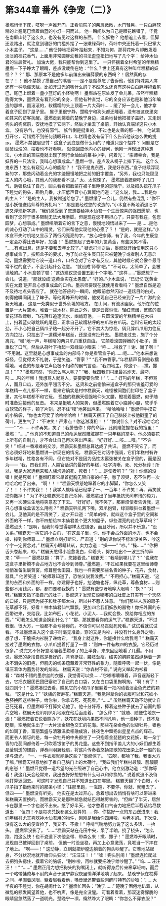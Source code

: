 # 第344章 番外《争宠（二）》
墨燃悄悄下床，吱呀一声推开门，正看见院子的柴扉微敞，木门轻晃，一只白胖软糯的上翘尾巴燃着幽蓝的小灯一闪而过。
他一瞬间以为自己是眼花瞧错了，毕竟在南屏山待了这么久，也没有见过这样的东西。
什么妖物？
他想追上去看，但脚还没踏出，就注意到寝卧的门槛外摆了一张嫩绿荷叶，荷叶中央还托着一只巴掌大小木盒子。
“这是……”
他怔忡地把荷叶拾起来，不知为何，那荷花叶片却散发着淡淡的桂花香气，上面用非常圆胖幼稚的书法歪歪扭扭地写了几个字：
给神木仙君的生辰贺礼。
加油大佬，我只能帮你到这里了。
一只怀揣着全村希望的年糕精
墨燃一下子睁大了眼睛，差点没栽倒在地：“什么？世上还真有这种叫年糕精的妖怪？？？”
那、那原本不是他多年前编出来骗薛蒙的东西吗？！居然真的存在？！！
他不禁摸了摸自己的嘴唇——是不是魔尊忘了告诉他，他们特殊美人席还有一种隐藏天赋，比如开过光的嘴什么的？不然怎么还真有这种白白胖胖拖着尾巴，尾巴上燃着一盏小蓝灯的小怪物啊！
墨燃站在原处发了会儿呆，虽然年糕精跑得太快，墨燃没有看到它的全身，但他有种直觉，它的全身应该也是和他当年编造的那样，圆滚滚的，软糯糯的头上顶着一片大荷叶……
缓了好一会儿，他才拿着盒子回到了屋子里。
屋子里很宁静，楚晚宁和狗头都还睡着，没有被这夜里突如其来的访客扰醒。墨燃走到蜷着的楚晚宁身边，温柔地替他把被子盖好，又走到狗头的狗窝前，安抚地摸了它两下，然后才坐去了桌前，开始认真端详这只小木盒。
没有杀气，也没有邪气。
妖气倒是挺重的，不过也是友善的那一种。
他试着打开它，可惜找不到任何锁眼开口，年糕精也没有留下什么告诉他该怎么做的提示。
墨燃不禁皱眉思忖：这盒子到底是做什么用的？难道只是个摆件？
问题是它破破烂烂的，摆着也不好看啊。
就像回应他内心的疑问，他刚一浮现出这种想法，小木盒的顶端竟就出现了两行金灿灿的篆书小字，闪着光：
“宗师幸会，我是妖界的一只法宝，我叫心想事成盒。”
墨燃一惊，差点没从椅子上摔下去。
这什么鬼东西！怎么有窥见人心的能耐？！
“我不是鬼东西，我是好东西。”盒子继续浮现新的字，那些闪动着金光的字迹慢慢地把之前的旧字覆盖，“另外，我也只能窥见主人的内心哦，其他人的我都看不见。”
太、太惊悚了。
墨燃鼓着腮帮呼了几口气，勉强稳住了自己，回头看看把脸蒙在被子里睡觉的楚晚宁，以及把头捂在爪子下睡觉的狗头，斟酌几番，才压低声音小心翼翼地问道：“这么说，我……我是你的主人？”
“是的主人，我被赠送给您了。”
墨燃缓了一会儿，仍然有些混乱：“你不是小妖怪送给师尊的贺礼吗？”
“那是要经过您的改造的。”小木盒不断地消退旧字迹又浮现新字迹，“我们感受到了您想要给神木仙君一个生辰惊喜的强烈愿望，也看到了您碍于很多限制无法大展拳脚。但是现在您不用担心了，只要有我在，包您圆梦，心想事成。”
墨燃咀嚼着它的言下之意，慢慢地领悟过来了——
是……是他的诚心打动了山中的精灵，它们来帮他实现他的心愿了？！
“是的，就是这样。”小木盒不失时机地又显示了两行闪亮亮的字，“放心吧宗师，有了我，今年的生辰您一定会办得比去年好，加油！”
墨燃想起了去年的九筐黄金，有些哭笑不得。
“……有点出息，还是不要和去年比较了。”
疑虑打消之后，墨燃就开始使用这只心想事成盒了。按照盒子的要求，为了防止在生辰日前它被楚晚宁或者别人无意启动，墨燃需要给它设一道口令，口令念对了它才有反应，其他时候它就会像个最寻常不过的盒子，不会引起什么注意。
“就设成‘师尊’吧。”
“不可以，太简单了，会被误触的。”
小木盒顿了顿：“这边建议您设置五到十个字哦。”
“这样……”墨燃想了一会儿，说道，“那就设成‘送黄金实在太愚蠢’。”
“好的。”小木盒说，“已记忆‘送黄金实在太蠢’是开启心想事成盒的口令。墨宗师要现在就使用看看吗？”
墨燃自然是迫不及待地点头答应了。
就在他答应的一瞬间，他眼前忽然闪过一道炫目的白光，刺得他瞬间闭上了眸子。等他再睁开的时候，他发现自己已经来到了一片广渺的全新天地里。
这是一处类似于世外仙境的地方。
在山间，有流水幽泉。他所在的位置是一大片空地，堆着一些木材。除此之外，便是云霞惝恍，轻红流烟，繁盛的海棠花轻盈缥缈，飞花落红追逐流水，幽峭奇艳。
一只圆滚滚的年糕精坐在木桩上，扫着蓝火球跳跃的尾巴，正拿自己软糯粘呼的左爪粘右爪玩。岂料它玩的太起劲，不小心把自己俩爪子粘一起分不开了，它不禁大为惊恐，俩只胖爪爪用力往反方向拉扯，只拉出了一道糯米年糕丝，还是没有扯开去。
墨燃走过去，施了个分离咒，“啵”地一声，年糕精的两只爪爪重获自由。
它颠着滚圆弹嫩的小肚子，重重松了口气，然后从荷叶下抬起一双绿豆小眼来：“呼……得救了！谢、谢了啊！”
“不用谢。这里就是心想事成盒的内部吗？你是看管盒子的……呃……”他本来想说妖怪，但觉得太不礼貌，于是笑道，“管家？”
“我不四管家。”年糕精声音倒是软糯糯地，可说的却是与它声色极不相称的霸气言语，“我四地主，你这个……撒，撒瓜！”
“？”墨燃愕然，“你怎么骂人呢？”
“我、我四我们村里最吊炸天、最叼、叼……叼的年糕！我想骂人就骂人，要要要要你管！”
“……”
好叼的年糕，不但骂人，而且口齿，还外加平翘舌不分。
这货和之前偷偷来送盒子的那只害羞可爱的年糕精一点儿都不一样，看来它确实是村中糕霸天，难怪被同胞们封印在了盒子里，其他年糕都不和它玩。
孤独的糕霸天倔强地仰头叉腰，瞪视着墨燃，似乎随时准备迎接他的反击。
本来是挺唬人的架势，但墨燃瞧着它小胳膊小腿，软乎乎白软软的样子，顿了片刻，忍不住“噗”地笑出声来。
“哈哈哈哈！”墨燃伸手摸它的小脑袋，“你也太可爱了哈哈哈哈哈！”
糕霸天摆正了自己脑袋上被他戳歪了的荷叶，更生气了：“不许笑！严肃点！你这滋凑租！！”
“你说什么？对不起哈哈哈——”
“不……不许再笑，笑了！我警告你！你的命运，此刻赠脏握在我的搜里！”
墨燃：“……”
他真的不知道自己的命运居然赠脏握在一只年糕的掌中。他必须要花上所有的自制力，才不会让自己再次笑出声来。
“好好好……咳……噗。”
“不许笑！”
经过一番艰难的交涉，糕霸天和墨燃总算达成了共识。
墨燃不笑它了，而它必须好好地和墨燃讲一讲现在的情况。
糕霸天在对话中强调，它们年糕村有许多年糕精，性格各有不同，但它绝对不是因为品性太嚣张被关在盒子里的，而是因为——
“我，四我们村，人类官话讲的最好的年糕，吐字清晰，死、死分标谆！所以，我是大家选粗来和人族沟通的死、死者！”
“……是使者吧？”
“对！你缩的没错！就是死者！”
墨燃盯着它昂首挺胸无限自豪的样子，憋了须臾，忍不住再一次哈哈哈哈了出来。
“啊！！！”糕霸天愤怒地跺着它的小脚脚，“你怎么又笑了！！！不许笑我！！！我学人族嗦话已经学了一、一百年！不许笑！再、再笑就把你撒掉！”
为了不让糕霸天把自己杀掉，墨燃拿出了当年抵抗天问审讯的毅力，又再一次硬生生地将笑意忍了下去。
“好好好，我不笑了，那麻烦使者告诉我，这只心想事成盒该怎么用呢？”
糕霸天叭叽两下嘴，双爪抱臂，绿豆眼斜乜着墨燃一会儿，见他真的是不再笑了，这才开口道：“简单的嗦，就四这个盒子里的空间和外面的不一样，你不四想给神木仙君盖个更大的屋子，纵些漂亮的花花草草吗？”
墨燃点头：“是啊，但我师尊觉得那样太过铺张，而且吵闹，所以并不乐意。”
“没关系。”糕霸天一挥它的小白爪，“在这盒子里，你、你不会占外面的地方，也不会操、操到你师尊……”
墨燃立刻打断它，严肃道：“别的话你说不标准没关系，吵这个字一定要念对。”
糕霸天小眼睛转转，卖力念道：“操——”
“吵。”
“操……”
“你把舌头卷起来，吵。”
糕霸天憋得小脸愈发白，仰着头，努力吐出个一波三折的声来：“草——”
墨燃扶额：“算了，您接着说。”
糕霸天：“我嗦到哪儿了？”
“说我在这盒子里折腾不会占地方也不会吵到师尊。”墨燃道，“不过如果我要在这里给师尊悄悄准备生辰贺宴，修葺屋舍田园，我也一样需要那些名贵的种子，花卉，食材，器具。”
他苦笑道：“被师尊知道了，恐怕又说我浪费。”
“不用担心。”糕霸天道，“这里的东西和外面的不一样，你建房子也好，挖池塘也好，纵花草，尊备食材……则些都不用钱买，都，都四要和我换的！”
墨燃有些惊讶地睁大眼睛：“换？”
“对呀。”糕霸天指了指自己的肚子，墨燃这才发现它滚嘟嘟的白肚皮上其实有一个天然的口袋，只是因为袋子和肚子都太白，所以并不惹人注意。
“你们那些人族的房子花草都不好，好看！神木仙君仙气飘飘，更加四合我们妖族的器物！你把外面的东西带进来，交给我，比如布匹，小花花，小泥人……我就会换、换给你相应的东西。”
“可我怎么知道会换到什么？”
“那、那就要看你的运气了。”糕霸天道，“不过我很、很大方，一般都不会亏待你的。不信你可以马丧就死死看。”
试试看就试试看。
不过墨燃进入这个盒子时毫无准备，穿的又是内衫，并没有什么身外之物。想了想，干脆把内衫脱了递给它。
“我身上就这件，你能换什么给我呢？”
糕霸天接过了墨燃的衣物，小爪爪提着打量了一番：“则四一件有故四的衣服，它经历过很多。”
说完又不怀好意地瞄着墨燃赤了的上半身，来来回回地看了几遍。不用说，墨燃的身段自然是极好的，背脊挺拔，腰肢劲瘦，结实的胸膛虽然纵横着一道永不消失的旧疤，但肌肉的线条蕴藏着非常野性的张力，随着呼吸一起一伏，像是镇压着体内蓄势待发的熔岩。
糕霸天说：“你森材不错。”
说完又举起内衫看看：“森材不错的墨宗丝的衣服，我觉得可以换……”它嘟嘟囔囔着，声音逐渐轻下去，它把衣服团巴团巴塞进了自己的白口袋，又在白口袋里掏啊掏，“啊！有了！就四则个！”
墨燃凑过去看，瞧见它的小软爪子里躺着一把闪动着淡金色光芒的颗粒。
“这是什么？”
“妖族的贺寿花。”糕霸天道，“我觉得拿你的衣服可以和花妖小色胚换回这些种子。给你啦，你拿去死、死死看。”
“……”
虽然糕霸天动不动就让自己死死看，但墨燃却不打算笑话他了。他十分好奇，捧着这些种子就去了前面的那片空地，糕霸天也叭叽叭叽地跟在他后面走着。
“怎么种？”
“就随、随便往地丧一洒！”
墨燃按着它说着照办了，妖花在妖境内果然不同凡响，他一洒种子，还不及眨眼，空地就生出了一大片淡金银色交汇的花海。那些花朵金色的似极牡丹，银色的如同丁香，富丽繁盛与清雅温柔相融成浪，往夜色中飘扬出星星点点的辉芒。
而更令人惊讶的是，每一朵牡丹的中央都坐了一只抱着金琵琶的女花妖，每一朵丁香的花蕊间都倚着一只吹着银笛子的男花童。这些不到指甲盖儿大的小妖们都生着晶莹剔透的翅膀，弹奏间羽翼轻扇，将这片传奏着悠扬颂歌的花田染上梦一般的色泽与流光。
“一、一件衣服就能换这些？”墨燃惊了。
“四呀，都嗦了我，我很大方了嘛。”糕霸天得意地推了推自己脑门上的大荷叶，“我四我们年糕村最靓、靓靓靓的崽崽！”
墨燃只觉得一道希望的光芒照进了自己心中，他立刻激动道：“那你等着！我这几天会经常来，我出去好好想想有什么可以和你换的。”
说着就迫不及待地打算返回去。
可这时才发现自己并不知道出口在哪里。
糕霸天翻了个白眼，小爪子指了指他来时的那条小径：“往那里跑，一滋跑，不要停，你就、就粗去了，但四——”
墨燃没有听完。
他实在是太过开心，急着想出去悄悄有啥可以带进来和糕霸天置换的。而糕霸天又是那种越急就结巴得越厉害的，“但四”了半天，居然卡在那里一个字也说不出来。憋了好半天，他才憋着口气奋力地把后半截话给尽数道出：
“但四！不是每次兑换都这么划算的……你、你挑好一点的东西送进来！我们年糕村尤其喜欢神木仙君用的物件，刚刚是我给你四用啦，亏老本的。下次没、没有这么大的便宜捡了，我又不、不撒！”
呼哧气喘地努力说了这么多话，一抬头。
墨燃早没影了。
“……”糕霸天站在花田中央，呆了半晌，挠了挠头，“怎么跑、跑这么快！也不姿道下次他会带、带森么来！撒、撒子！”
墨燃睁开眼睛时，发现自己被弹回到了桌前。
但他一时没坐稳，再加上心意激荡，竟哐当一下摔在了地上。
“啊——！”
这动静，立刻就把炉膛边躺着的狗头吵醒了。它蓦地站起身，不分状况地就开始仰头狂吠：“汪汪汪！！”
“嘘！狗头别闹！”墨燃连忙爬过去把狗头摁住，摸着它的脑袋，“别吵啦，再吵就要把晚宁给吵醒了。”
“呜……汪汪汪！！”
“……”
墨燃正用力想把狗头的狗嘴闭上，就听得身后传来窸窣轻响，而后一个略带慵倦与不耐的声音于这宁静寂夜里懒洋洋地响了起来。
楚晚宁伏在枕褥之间，半阖着凤眼，蹙着眉看着他，嗓音里还带着些刚醒时特有的沙哑：“……大半夜的不睡觉，你在胡闹什么？”
墨燃忙回头：“晚宁……”
楚晚宁困倦地趴着，从微乱的额发间望着他，也不吭声，像是完全没醒。
可看着看着，那双迷雾朦胧的眼睛里忽然落了一道明光。楚晚宁一凛，倏然睁大了眼睛：“你怎么不穿衣服？”
